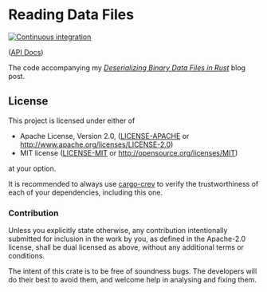 # Reading Data Files

[![Continuous integration](https://github.com/Michael-F-Bryan/reading-data-files/workflows/Continuous%20integration/badge.svg?branch=master)](https://github.com/Michael-F-Bryan/reading-data-files/actions)

([API Docs])

The code accompanying my [*Deserializing Binary Data Files in Rust*][article]
blog post.

## License

This project is licensed under either of

 * Apache License, Version 2.0, ([LICENSE-APACHE](LICENSE-APACHE.md) or
   http://www.apache.org/licenses/LICENSE-2.0)
 * MIT license ([LICENSE-MIT](LICENSE-MIT.md) or
   http://opensource.org/licenses/MIT)

at your option.

It is recommended to always use [cargo-crev][crev] to verify the
trustworthiness of each of your dependencies, including this one.

### Contribution

Unless you explicitly state otherwise, any contribution intentionally
submitted for inclusion in the work by you, as defined in the Apache-2.0
license, shall be dual licensed as above, without any additional terms or
conditions.

The intent of this crate is to be free of soundness bugs. The developers will
do their best to avoid them, and welcome help in analysing and fixing them.

[API Docs]: https://michael-f-bryan.github.io/reading-data-files
[crev]: https://github.com/crev-dev/cargo-crev
[article]: https://adventures.michaelfbryan.com/posts/deserializing-binary-data-files/
